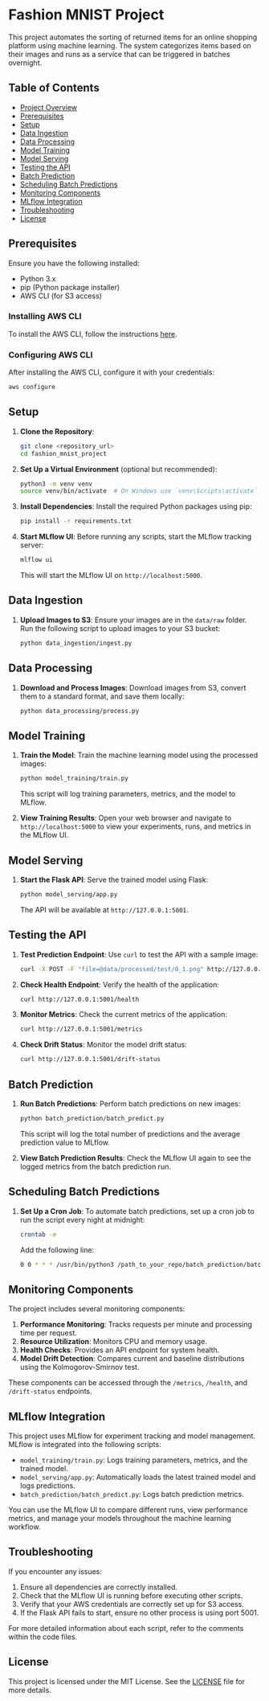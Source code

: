 # Fashion MNIST Project

This project automates the sorting of returned items for an online shopping platform using machine learning. The system categorizes items based on their images and runs as a service that can be triggered in batches overnight.

## Table of Contents
- [Project Overview](#project-overview)
- [Prerequisites](#prerequisites)
- [Setup](#setup)
- [Data Ingestion](#data-ingestion)
- [Data Processing](#data-processing)
- [Model Training](#model-training)
- [Model Serving](#model-serving)
- [Testing the API](#testing-the-api)
- [Batch Prediction](#batch-prediction)
- [Scheduling Batch Predictions](#scheduling-batch-predictions)
- [Monitoring Components](#monitoring-components)
- [MLflow Integration](#mlflow-integration)
- [Troubleshooting](#troubleshooting)
- [License](#license)

## Prerequisites

Ensure you have the following installed:
- Python 3.x
- pip (Python package installer)
- AWS CLI (for S3 access)

### Installing AWS CLI

To install the AWS CLI, follow the instructions [here](https://docs.aws.amazon.com/cli/latest/userguide/install-cliv2.html).

### Configuring AWS CLI

After installing the AWS CLI, configure it with your credentials:
```sh
aws configure
```

## Setup

1. **Clone the Repository**:
   ```sh
   git clone <repository_url>
   cd fashion_mnist_project
   ```

2. **Set Up a Virtual Environment** (optional but recommended):
   ```sh
   python3 -m venv venv
   source venv/bin/activate  # On Windows use `venv\Scripts\activate`
   ```
3. **Install Dependencies**:
   Install the required Python packages using pip:
   ```sh
   pip install -r requirements.txt
   ```

4. **Start MLflow UI**:
   Before running any scripts, start the MLflow tracking server:
   ```sh
   mlflow ui
   ```
   This will start the MLflow UI on `http://localhost:5000`.

## Data Ingestion

1. **Upload Images to S3**:
   Ensure your images are in the `data/raw` folder. Run the following script to upload images to your S3 bucket:
   ```sh
   python data_ingestion/ingest.py
   ```

## Data Processing

1. **Download and Process Images**:
   Download images from S3, convert them to a standard format, and save them locally:
   ```sh
   python data_processing/process.py
   ```

## Model Training

1. **Train the Model**:
   Train the machine learning model using the processed images:
   ```sh
   python model_training/train.py
   ```
   This script will log training parameters, metrics, and the model to MLflow.

2. **View Training Results**:
   Open your web browser and navigate to `http://localhost:5000` to view your experiments, runs, and metrics in the MLflow UI.

## Model Serving

1. **Start the Flask API**:
   Serve the trained model using Flask:
   ```sh
   python model_serving/app.py
   ```
   The API will be available at `http://127.0.0.1:5001`.

## Testing the API

1. **Test Prediction Endpoint**:
   Use `curl` to test the API with a sample image:
   ```sh
   curl -X POST -F "file=@data/processed/test/0_1.png" http://127.0.0.1:5001/predict
   ```

2. **Check Health Endpoint**:
   Verify the health of the application:
   ```sh
   curl http://127.0.0.1:5001/health
   ```

3. **Monitor Metrics**:
   Check the current metrics of the application:
   ```sh
   curl http://127.0.0.1:5001/metrics
   ```

4. **Check Drift Status**:
   Monitor the model drift status:
   ```sh
   curl http://127.0.0.1:5001/drift-status
   ```

## Batch Prediction

1. **Run Batch Predictions**:
   Perform batch predictions on new images:
   ```sh
   python batch_prediction/batch_predict.py
   ```
   This script will log the total number of predictions and the average prediction value to MLflow.

2. **View Batch Prediction Results**:
   Check the MLflow UI again to see the logged metrics from the batch prediction run.

## Scheduling Batch Predictions

1. **Set Up a Cron Job**:
   To automate batch predictions, set up a cron job to run the script every night at midnight:
   ```sh
   crontab -e
   ```
   Add the following line:
   ```sh
   0 0 * * * /usr/bin/python3 /path_to_your_repo/batch_prediction/batch_predict.py
   ```

## Monitoring Components

The project includes several monitoring components:

1. **Performance Monitoring**: Tracks requests per minute and processing time per request.
2. **Resource Utilization**: Monitors CPU and memory usage.
3. **Health Checks**: Provides an API endpoint for system health.
4. **Model Drift Detection**: Compares current and baseline distributions using the Kolmogorov-Smirnov test.

These components can be accessed through the `/metrics`, `/health`, and `/drift-status` endpoints.

## MLflow Integration

This project uses MLflow for experiment tracking and model management. MLflow is integrated into the following scripts:

- `model_training/train.py`: Logs training parameters, metrics, and the trained model.
- `model_serving/app.py`: Automatically loads the latest trained model and logs predictions.
- `batch_prediction/batch_predict.py`: Logs batch prediction metrics.

You can use the MLflow UI to compare different runs, view performance metrics, and manage your models throughout the machine learning workflow.

## Troubleshooting

If you encounter any issues:
1. Ensure all dependencies are correctly installed.
2. Check that the MLflow UI is running before executing other scripts.
3. Verify that your AWS credentials are correctly set up for S3 access.
4. If the Flask API fails to start, ensure no other process is using port 5001.

For more detailed information about each script, refer to the comments within the code files.

## License

This project is licensed under the MIT License. See the [LICENSE](LICENSE) file for more details.